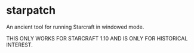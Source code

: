 # starpatch

An ancient tool for running Starcraft in windowed mode.

THIS ONLY WORKS FOR STARCRAFT 1.10 AND IS ONLY FOR HISTORICAL INTEREST.
